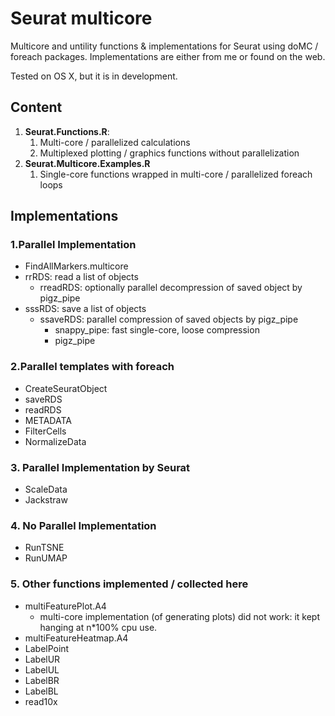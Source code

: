 # Seurat multicore

Multicore and untility functions & implementations for Seurat using doMC / foreach packages.
Implementations are either from me or found on the web. 

Tested on OS X, but it is in development.



## Content

1. **Seurat.Functions.R**: 
   1. Multi-core / parallelized calculations
   2. Multiplexed plotting / graphics functions without parallelization
2. **Seurat.Multicore.Examples.R**
   1. Single-core functions wrapped in multi-core / parallelized foreach loops




## Implementations

### 1.Parallel Implementation
- FindAllMarkers.multicore
- rrRDS: read a list of objects
  - rreadRDS: optionally parallel decompression of saved object by pigz_pipe
- sssRDS: save a list of objects
  - ssaveRDS: parallel compression of saved objects by pigz_pipe
    - snappy_pipe: fast single-core, loose compression
    - pigz_pipe

### 2.Parallel templates with foreach
- CreateSeuratObject
- saveRDS
- readRDS
- METADATA
- FilterCells
- NormalizeData

### 3. Parallel Implementation by Seurat
- ScaleData
- Jackstraw

### 4. No Parallel Implementation
- RunTSNE
- RunUMAP

### 5. Other functions implemented / collected here
- multiFeaturePlot.A4
  - multi-core implementation (of generating plots) did not work: it kept hanging at n*100% cpu use.
- multiFeatureHeatmap.A4
- LabelPoint
- LabelUR
- LabelUL
- LabelBR
- LabelBL
- read10x

